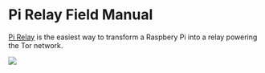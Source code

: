 # Pi Relay Field Manual

[Pi Relay](https://pirelay.computer/) is the easiest way to transform a Raspbery Pi into a relay powering the Tor network.

<img class="width" src="../img/cover.png">